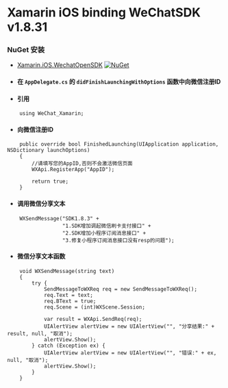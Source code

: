# Xamarin iOS binding WeChatSDK v1.8.31

### NuGet 安装
- [Xamarin.iOS.WechatOpenSDK](https://www.nuget.org/packages/Xamarin.iOS.WechatOpenSDK) [![NuGet](https://img.shields.io/nuget/v/Xamarin.iOS.WechatOpenSDK.svg?label=NuGet)](https://www.nuget.org/packages/Xamarin.iOS.WechatOpenSDK)


- #### 在 ```AppDelegate.cs``` 的 ```didFinishLaunchingWithOptions``` 函数中向微信注册ID

- #### 引用
```
    using WeChat_Xamarin;
```

- #### 向微信注册ID
```
    public override bool FinishedLaunching(UIApplication application, NSDictionary launchOptions)
    {
        //请填写您的AppID,否则不会激活微信页面
        WXApi.RegisterApp("AppID");
        
        return true;
    }
```

- #### 调用微信分享文本
```
    WXSendMessage("SDK1.8.3" +
                  "1.SDK增加调起微信刷卡支付接口" +
                  "2.SDK增加小程序订阅消息接口" +
                  "3.修复小程序订阅消息接口没有resp的问题");
```

- #### 微信分享文本函数
```
    void WXSendMessage(string text)
    {
        try {
            SendMessageToWXReq req = new SendMessageToWXReq();
            req.Text = text;
            req.BText = true;
            req.Scene = (int)WXScene.Session;

            var result = WXApi.SendReq(req);
            UIAlertView alertView = new UIAlertView("", "分享结果:" + result, null, "取消");
            alertView.Show();
        } catch (Exception ex) {
            UIAlertView alertView = new UIAlertView("", "错误:" + ex, null, "取消");
            alertView.Show();
        }
    }
```
